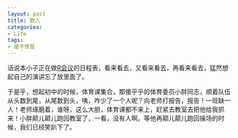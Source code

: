 ```yaml
---
layout: post
title: 数人
categories:
- Life
tags:
- 傻不愣登
---
```


话说本小子正在做[R会议](http://cos.name/bbs/read.php?tid=12064)的日程表，看来看去，又看来看去，再看来看去，猛然想起自己的演讲忘了放里面了。

于是乎，想起初中的时候，体育课集合，那傻乎乎的体育委员小胖同志，顺着队伍从头数到尾，从尾数到头，咦，咋少了一个人呢？向老师打报告，报告！一班缺一人！老师琢磨着，谁呀，这么大胆，体育课都不来上，赶紧去教室去把他给我抓来！小胖颠儿颠儿跑回教室了，一看，没有人啊。等他再颠儿颠儿跑回操场的时候，我们已经笑趴下了。
